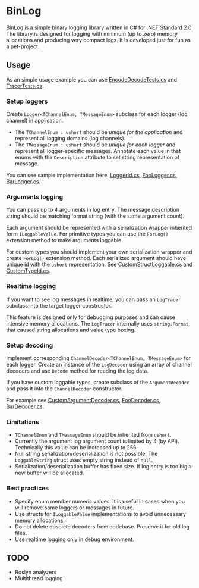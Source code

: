# BinLog

BinLog is a simple binary logging library written in C# for .NET Standard 2.0.
The library is designed for logging with minimum (up to zero) memory allocations and producing very compact logs.
It is developed just for fun as a pet-project.

## Usage

As an simple usage example you can use [EncodeDecodeTests.cs](BinLog.Tests/EncodeDecodeTests.cs)
and [TracerTests.cs](BinLog.Tests/TracerTests.cs).

### Setup loggers

Create `Logger<TChannelEnum, TMessageEnum>` subclass for each logger (log channel) in application.

- The `TChannelEnum : ushort` should be _unique for the application_ and represent all logging domains (log channels).
- The `TMessageEnum : ushort` should be _unique for each logger_ and represent all logger-specific messages.
Annotate each value in that enums with the `Description` attribute to set string representation of message.

You can see sample implementation here:
[LoggerId.cs](BinLog.Tests/Impl/Loggers/LoggerId.cs),
[FooLogger.cs](BinLog.Tests/Impl/Loggers/FooLogger.cs),
[BarLogger.cs](BinLog.Tests/Impl/Loggers/BarLogger.cs).

### Arguments logging

You can pass up to 4 arguments in log entry.
The message description string should be matching format string (with the same argument count).

Each argument should be represented with a serialization wrapper inherited form `ILoggableValue`.
For primitive types you can use the `ForLog()` extension method to make arguments loggable.

For custom types you should implement your own serialization wrapper and create `ForLog()` extension method.
Each serialized argument should have unique id with the `ushort` representation.
See [CustomStructLoggable.cs](BinLog.Tests/Impl/CustomStructLoggable.cs) and [CustomTypeId.cs](BinLog.Tests/Impl/CustomTypeId.cs).

### Realtime logging

If you want to see log messages in realtime, you can pass an `LogTracer` subclass into the target logger constructor.

This feature is designed only for debugging purposes and can cause intensive memory allocations.
The `LogTracer` internally uses `string.Format`, that caused string allocations and value type boxing.

### Setup decoding

Implement corresponding `ChannelDecoder<TChannelEnum, TMessageEnum>` for each logger.
Create an instance of the `LogDecoder` using an array of channel decoders and use `Decode` method for reading the log data.

If you have custom loggable types, create subclass of the `ArgumentDecoder` and pass it into the `ChannelDecoder` constructor.  

For example see
[CustomArgumentDecoder.cs](BinLog.Tests/Impl/Decoding/CustomArgumentDecoder.cs),
[FooDecoder.cs](BinLog.Tests/Impl/Decoding/FooDecoder.cs),
[BarDecoder.cs](BinLog.Tests/Impl/Decoding/BarDecoder.cs).

### Limitations

- `TChannelEnum` and `TMessageEnum` should be inherited from `ushort`.
- Currently the argument log argument count is limited by 4 (by API). Technically this value can be increased up to 256.   
- Null string serialization/deserialization is not possible. The `LoggableString` struct uses empty string instead of `null`.
- Serialization/deserialization buffer has fixed size. If log entry is too big a new buffer will be allocated.

### Best practices

- Specify enum member numeric values. It is useful in cases when you will remove some loggers or messages in future.
- Use structs for `ILoggableValue` implementations to avoid unnecessary memory allocations.
- Do not delete obsolete decoders from codebase. Preserve it for old log files.
- Use realtime logging only in debug environment.

## TODO

- Roslyn analyzers
- Multithread logging
